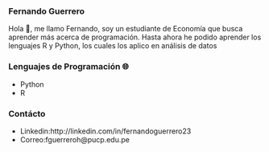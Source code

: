 ### Fernando Guerrero

<div>
 <p>
Hola 👋, me llamo Fernando, soy un estudiante de Economía que busca aprender más acerca de programación. Hasta ahora he podido aprender los lenguajes R y Python, los cuales los aplico en análisis de datos
</p>
</div>

### Lenguajes de Programación 🌐
<ul> 
 <li>Python</li>
 <li>R</li>
</ul>

### Contácto
<ul> 
 <li>Linkedin:http://linkedin.com/in/fernandoguerrero23</li>
 <li>Correo:fguerreroh@pucp.edu.pe</li>
</ul>
